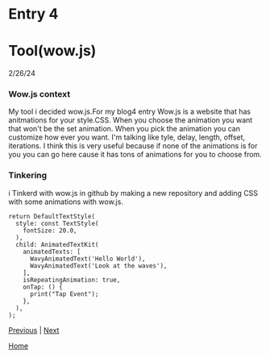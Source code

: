 # Entry 4

<h1>Tool(wow.js)</h1>
 2/26/24

### Wow.js context 

<P>My tool i decided wow.js.For my blog4 entry Wow.js is a website that has anitmations for your style.CSS. When you choose the animation you want that won't be the set animation. When you pick the animation you can customize how ever you want. I'm talking like tyle, delay, length, offset, iterations. I think this is very useful because if none of the animations is for you you can go here cause it has tons of animations for you to choose from.
</P>

### Tinkering 

i Tinkerd with wow.js in github by making a new repository and adding CSS with some animations with wow.js.
```language
return DefaultTextStyle(
  style: const TextStyle(
    fontSize: 20.0,
  ),
  child: AnimatedTextKit(
    animatedTexts: [
      WavyAnimatedText('Hello World'),
      WavyAnimatedText('Look at the waves'),
    ],
    isRepeatingAnimation: true,
    onTap: () {
      print("Tap Event");
    },
  ),
);
```



[Previous](entry03.md) | [Next](entry05.md)

[Home](../README.md)
